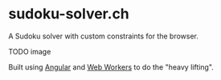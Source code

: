 # sudoku-solver.ch
A Sudoku solver with custom constraints for the browser.

TODO image

Built using [Angular](https://angular.io/) and [Web Workers](https://developer.mozilla.org/en-US/docs/Web/API/Web_Workers_API) to do the "heavy lifting".
